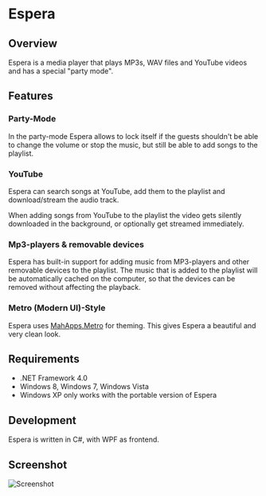 # Espera

## Overview

Espera is a media player that plays MP3s, WAV files and YouTube videos and has a special "party mode".

## Features

### Party-Mode

In the party-mode Espera allows to lock itself if the guests shouldn't be able to change the volume or stop the music, 
but still be able to add songs to the playlist.

### YouTube

Espera can search songs at YouTube, add them to the playlist and download/stream the audio track.

When adding songs from YouTube to the playlist the video gets silently downloaded in the background, or optionally get streamed immediately.

### Mp3-players & removable devices

Espera has built-in support for adding music from MP3-players and other removable devices to the playlist.
The music that is added to the playlist will be automatically cached on the computer, so that the devices can be removed
without affecting the playback.

### Metro (Modern UI)-Style

Espera uses [MahApps.Metro](http://github.com/MahApps/MahApps.Metro) for theming. This gives Espera a beautiful and 
very clean look.

## Requirements

 - .NET Framework 4.0
 - Windows 8, Windows 7, Windows Vista
 - Windows XP only works with the portable version of Espera

## Development

Espera is written in C#, with WPF as frontend.

## Screenshot

![Screenshot](http://flagbug.github.com/espera/screenshot.jpg)
